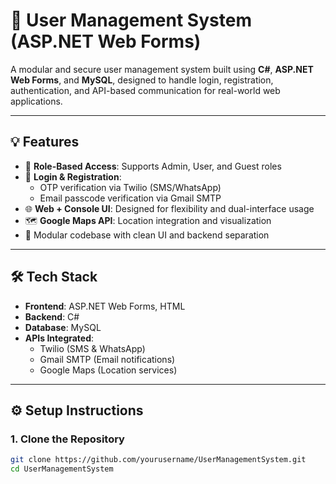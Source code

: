 # 🔐 User Management System (ASP.NET Web Forms)

A modular and secure user management system built using **C#**, **ASP.NET Web Forms**, and **MySQL**, designed to handle login, registration, authentication, and API-based communication for real-world web applications.

---

## 💡 Features

- 👥 **Role-Based Access**: Supports Admin, User, and Guest roles
- 🔐 **Login & Registration**:
  - OTP verification via Twilio (SMS/WhatsApp)
  - Email passcode verification via Gmail SMTP
- 🌐 **Web + Console UI**: Designed for flexibility and dual-interface usage
- 🗺️ **Google Maps API**: Location integration and visualization
- 🧩 Modular codebase with clean UI and backend separation

---

## 🛠️ Tech Stack

- **Frontend**: ASP.NET Web Forms, HTML
- **Backend**: C#
- **Database**: MySQL
- **APIs Integrated**:
  - Twilio (SMS & WhatsApp)
  - Gmail SMTP (Email notifications)
  - Google Maps (Location services)

---

## ⚙️ Setup Instructions

### 1. Clone the Repository
```bash
git clone https://github.com/yourusername/UserManagementSystem.git
cd UserManagementSystem
